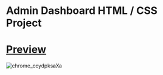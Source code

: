 # Admin Dashboard HTML / CSS Project
# [Preview](https://ihavethesourcecode.github.io/Admin_dashboard/)
![chrome_ccydpksaXa](https://user-images.githubusercontent.com/58383582/166838323-75ed53cc-bf4c-424f-a592-0c8c8d0790d2.png)
